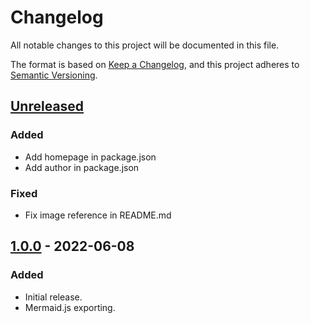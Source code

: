 # Changelog
All notable changes to this project will be documented in this file.

The format is based on [Keep a Changelog](https://keepachangelog.com/en/1.0.0/),
and this project adheres to [Semantic Versioning](https://semver.org/spec/v2.0.0.html).

## [Unreleased]
### Added
- Add homepage in package.json
- Add author in package.json

### Fixed
- Fix image reference in README.md

## [1.0.0] - 2022-06-08
### Added
- Initial release.
- Mermaid.js exporting.

[Unreleased]: https://github.com/sankaku-deltalab/ts-dependency-map/compare/1.0.0...HEAD
[1.0.0]: https://github.com/sankaku-deltalab/ts-dependency-map/releases/tag/1.0.0
